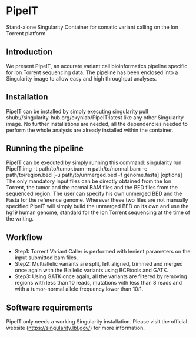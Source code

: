 # PipeIT
Stand-alone Singularity Container for somatic variant calling on the Ion Torrent platform.

## Introduction
We present PipeIT, an accurate variant call bioinformatics pipeline specific for Ion Torrent sequencing data. The pipeline has been enclosed into a Singularity image to allow easy and high throughput analyses.

## Installation
PipeIT can be installed by simply executing 
singularity pull shub://singularity-hub.org/ckynlab/PipeIT:latest 
like any other Singularity image. No further installations are needed, all the dependencies needed to perform the whole analysis are already installed within the container.

## Running the pipeline
PipeIT can be executed by simply running this command: 
singularity run PipeIT.img -t path/to/tumor.bam -n path/to/normal.bam -e path/to/region.bed [-u path/to/unmerged.bed -f genome.fasta] [options]  
The only mandatory input files can be directly obtained from the Ion Torrent, the tumor and the normal BAM files and the BED files from the sequenced region. The user can specify his own unmerged BED and the Fasta for the reference genome. Wherever these two files are not manually specified PipeIT will simply build the unmerged BED on its own and use the hg19 human genome, standard for the Ion Torrent sequencing at the time of the writing.

## Workflow
- Step1: Torrent Variant Caller is performed with lenient parameters on the input submitted bam files.
- Step2: Multiallelic variants are split, left aligned, trimmed and merged once again with the Biallelic variants using BCFtools and GATK.
- Step3: Using GATK once again, all the variants are filtered by removing regions with less than 10 reads, mutations with less than 8 reads and with a tumor-normal allele frequency lower than 10:1.

## Software requirements
PipeIT only needs a working Singularity installation. Please visit the official website (https://singularity.lbl.gov/) for more information.
